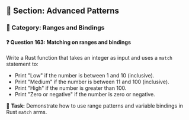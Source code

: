 ## 📘 Section: Advanced Patterns  
### 🔹 Category: Ranges and Bindings  
#### ❓ Question 163: Matching on ranges and bindings

Write a Rust function that takes an integer as input and uses a `match` statement to:

- Print "Low" if the number is between 1 and 10 (inclusive).
- Print "Medium" if the number is between 11 and 100 (inclusive).
- Print "High" if the number is greater than 100.
- Print "Zero or negative" if the number is zero or negative.

🔧 **Task:** Demonstrate how to use range patterns and variable bindings in Rust `match` arms.
